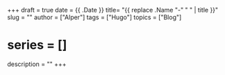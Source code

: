 +++
draft = true
date = {{ .Date }}
title= "{{ replace .Name "-" " " | title }}"
slug = ""
author = ["Alper"]
tags = ["Hugo"]
topics = ["Blog"]
# series = []
description = ""
+++
